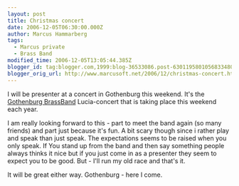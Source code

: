 ```yaml
---
layout: post
title: Christmas concert
date: 2006-12-05T06:30:00.000Z
author: Marcus Hammarberg
tags:
  - Marcus private
  - Brass Band
modified_time: 2006-12-05T13:05:44.385Z
blogger_id: tag:blogger.com,1999:blog-36533086.post-6301195801056833480
blogger_orig_url: http://www.marcusoft.net/2006/12/christmas-concert.html
---
```



I will be
presenter at a concert in Gothenburg this weekend. It's the [Gothenburg
BrassBand](http://www.goteborgbrassband.org.se/) Lucia-concert that is
taking place this weekend each year.

I am really looking forward to this - part to meet the band again (so
many friends) and part just because it's fun. A bit scary though since i
rather play and speak than just speak. The expectations seems to be
raised when you only speak. If You stand up from the band and then say
something people always thinks it nice but if you just come in as a
presenter they seem to expect you to be good. But - I'll run my old race
and that's it.

It will be great either way. Gothenburg - here I come.
